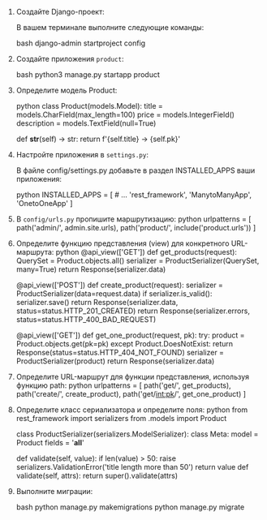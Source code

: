 1. Создайте Django-проект:
   
   В вашем терминале выполните следующие команды:

   bash
   django-admin startproject config
   

2. Создайте приложения `product`:
   
   bash
   python3 manage.py startapp product
   

3. Определите модель Product:

   python
   class Product(models.Model):
    title = models.CharField(max_length=100)
    price = models.IntegerField()
    description = models.TextField(null=True)

    def __str__(self) -> str:
        return f'{self.title} -> {self.pk}'

   

4. Настройте приложения в `settings.py`:

   В файле config/settings.py добавьте в раздел INSTALLED_APPS ваши приложения:

   python
   INSTALLED_APPS = [
       # ...
        'rest_framework',
        'ManytoManyApp',
        'OnetoOneApp'
   ]
   

5. В `config/urls.py` пропишите маршрутизацию:
   python
   urlpatterns = [
    path('admin/', admin.site.urls),
    path('product/', include('product.urls'))
   ]
   

6. Определите функцию представления (view) для конкретного URL-маршрута:
   python
      @api_view(['GET'])
      def get_products(request):
         QuerySet = Product.objects.all()
         serializer = ProductSerializer(QuerySet, many=True)
         return Response(serializer.data)

      @api_view(['POST'])
      def create_product(request):
         serializer = ProductSerializer(data=request.data)
         if serializer.is_valid():
            serializer.save()
            return Response(serializer.data, status=status.HTTP_201_CREATED)
         return Response(serializer.errors, status=status.HTTP_400_BAD_REQUEST)

      @api_view(['GET'])
      def get_one_product(request, pk):
         try:
            product = Product.objects.get(pk=pk)
         except Product.DoesNotExist:
            return Response(status=status.HTTP_404_NOT_FOUND)
         serializer = ProductSerializer(product)
         return Response(serializer.data)
   

7. Определите URL-маршрут для функции представления, используя функцию path:
   python
   urlpatterns = [
    path('get/', get_products),
    path('create/', create_product),
    path('get/<int:pk>/', get_one_product)
   ]
   

8. Определите класс сериализатора и определите поля:
   python
   from rest_framework import serializers
   from .models import Product

   class ProductSerializer(serializers.ModelSerializer):
      class Meta:
         model = Product
         fields = '__all__'
      
      def validate(self, value):
         if len(value) > 50:
            raise serializers.ValidationError('title length more than 50')
         return value
      def validate(self, attrs):
         return super().validate(attrs)
   
   
9. Выполните миграции:

   bash
   python manage.py makemigrations
   python manage.py migrate